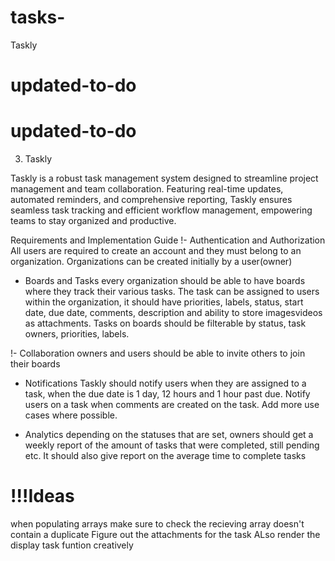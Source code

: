 # tasks-
 Taskly
# updated-to-do
 
# updated-to-do
 
3. Taskly

Taskly is a robust task management system designed to streamline project management and team collaboration. Featuring real-time updates, automated reminders, and comprehensive reporting, Taskly ensures seamless task tracking and efficient workflow management, empowering teams to stay organized and productive.

Requirements and Implementation Guide
!-  Authentication and Authorization All users are required to create an account and they must belong to an organization. Organizations can be created initially by a user(owner) 


- Boards and Tasks every organization should be able to have boards where they track their various tasks. The task can be assigned to users within the organization, it should have priorities, labels, status, start date, due date, comments, description and ability to store imagesvideos as attachments. Tasks on boards should be filterable by status, task owners, priorities, labels.

!-  Collaboration owners and users should be able to invite others to join their boards

- Notifications Taskly should notify users when they are assigned to a task, when the due date is 1 day, 12 hours and 1 hour past due. Notify users on a task when comments are created on the task. Add more use cases where possible.

- Analytics depending on the statuses that are set, owners should get a weekly report of the amount of tasks that were completed, still pending etc. It should also give report on the average time to complete tasks

 

 # !!!Ideas
 when populating arrays make sure to check the recieving array doesn't contain a duplicate
 Figure out the attachments for the task
 ALso render the display task funtion creatively 